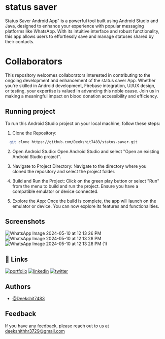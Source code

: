 
# status saver

Status Saver Android App" is a powerful tool built using Android Studio and Java, designed to enhance your experience with popular messaging platforms like WhatsApp. With its intuitive interface and robust functionality, this app allows users to effortlessly save and manage statuses shared by their contacts.


# Collaborators
This repository welcomes collaborators interested in contributing to the ongoing development and enhancement of the status saver App. Whether you're skilled in Android development, Firebase integration, UI/UX design, or testing, your expertise is valued in advancing this noble cause. Join us in making a meaningful impact on blood donation accessibility and efficiency.
## Running project

To run this Android Studio project on your local machine, follow these steps:

1. Clone the Repository:

```bash
  git clone https://github.com/Deekshit7483/status-saver.git
```
2. Open Android Studio:
Open Android Studio and select "Open an existing Android Studio project".

3. Navigate to Project Directory:
Navigate to the directory where you cloned the repository and select the project folder.

4. Build and Run the Project:
Click on the green play button or select "Run" from the menu to build and run the project. Ensure you have a compatible emulator or device connected.

5. Explore the App:
Once the build is complete, the app will launch on the emulator or device. You can now explore its features and functionalities.
## Screenshots

![WhatsApp Image 2024-05-10 at 12 13 26 PM](https://github.com/Deekshit7483/status-saver/assets/58986536/207c398b-360d-4fab-a941-eb069672c993)
![WhatsApp Image 2024-05-10 at 12 13 28 PM](https://github.com/Deekshit7483/status-saver/assets/58986536/21b55ae6-d769-46e0-971d-0f2dd402cfbf)
![WhatsApp Image 2024-05-10 at 12 13 28 PM (1)](https://github.com/Deekshit7483/status-saver/assets/58986536/b4b61e2c-0918-4bcf-b622-5f672710c271)

## 🔗 Links
[![portfolio](https://img.shields.io/badge/my_portfolio-000?style=for-the-badge&logo=ko-fi&logoColor=white)](https://deekshith.live/)
[![linkedin](https://img.shields.io/badge/linkedin-0A66C2?style=for-the-badge&logo=linkedin&logoColor=white)](https://www.linkedin.com/in/deekshith-h-r-971a1a1b4)
[![twitter](https://img.shields.io/badge/twitter-1DA1F2?style=for-the-badge&logo=twitter&logoColor=white)](https://twitter.com/DeekshithHR_?t=bYcnELIWGI0giupxWOkVKg&s=09)


## Authors

- [@Deekshit7483](https://github.com/Deekshit7483/)


## Feedback

If you have any feedback, please reach out to us at deekshithhr3729@gmail.com

